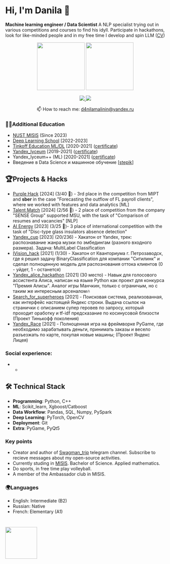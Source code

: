 # Hi, I'm Danila 👋
**Machine learning engineer / Data Scientist** 
A NLP specialist trying out in various competitions and courses to find his idyll. Participate in hackathons, look for like-minded people and in my free time I develop and spin LLM ([CV](https://drive.google.com/file/d/1cgiY8WuWwTreBSp-jU4_6ymHwAtbF7x0/view?usp=sharing)) 

<p align='center'>
   <a href="https://github-readme-stats.vercel.app/api?username=MALINAYAGODA"><img
           height=150
           src="https://github-readme-stats.vercel.app/api?username=MALINAYAGODA"/></a>
   <a href="https://github.com/MALINAYAGODA/github-readme-stats"><img height=150
                                                                  src="https://github-readme-stats.vercel.app/api/top-langs/?username=MALINAYAGODA&layout=compact"/></a>
</p>

<p align='center'>
   <a href="https://www.linkedin.com/in/MALINAYAGODA/">
       <img src="https://img.shields.io/badge/linkedin-%230077B5.svg?&style=for-the-badge&logo=linkedin&logoColor=white"/>
   </a>
   <a href="https://t.me/malinin_danila">
       <img src="https://img.shields.io/badge/Telegram-2CA5E0?style=for-the-badge&logo=telegram&logoColor=white"/>
   </a>
<p align='center'>
   📫 How to reach me: <a href='mailto:d4nilamalinin@yandex.ru'>d4nilamalinin@yandex.ru</a>
</p>

### 👨‍🎓Additional Education
- [NUST MISIS](https://en.misis.ru/) (Since 2023)
- [Deep Learning School](https://dls.samcs.ru/) [2022-2023]
- [Tinkoff Education ML/DL](https://fintech.tinkoff.ru/school/?dsp_click_id=319c6533-5f91-4761-af1f-e2170df20885) [2020-2021] ([certificate](https://github.com/MALINAYAGODA/my_files/blob/main/Tinkoff.pdf))
- [Yandex_lyceum](https://lyceum.yandex.ru/) [2019-2021] ([certificate](https://github.com/MALINAYAGODA/my_files/blob/main/43912%20Данила%20Малинин.pdf))
- Yandex_lyceum++ (ML) [2020-2021] ([certificate](https://github.com/MALINAYAGODA/my_files/blob/main/2204%2043912%20Малинин.pdf))
- Введение в Data Science и машинное обучение [[stepik](https://stepik.org/cert/1054618)]

## 🏆Projects & Hacks
*   [Purple Hack](https://github.com/MALINAYAGODA/Purple_hack) [2024] (3/40 🥉) - 3rd place in the competition from MIPT and **sber** in the case "Forecasting the outflow of FL payroll clients", where we worked with features and data analytics [ML]
*   [Talent Match](https://github.com/MALINAYAGODA/Talent-Match) [2024] (2/56 🥈) - 2 place of competition from the company "SENSE Group" supported MSU, with the task of "Сomparison of resumes and vacancies" [NLP]
*   [AI Energy](https://github.com/timur612/insulator_defect_detection/tree/main) [2023] (3/25 🥉)- 3 place of international competition with the task of "Disc-type glass insulators absence detection"
*   [Yandex_cup](https://github.com/MALINAYAGODA/Yandex_cup) [2023] (20/236) - Хакатон от Yandex, трек: распознавание жанра музки по эмбедингам (разного входного размера). Задача: MultiLabel Classification
*   [IVision_hack](https://github.com/MALINAYAGODA/ZhabkazTeam_ivision/tree/main) [2021] (1/30) - Хакатон от Кванториума г. Петрозаводск, где я решил задачу BinaryClassification для компании "Ситилинк" и сделал полноценную модель для распознования оттока клиентов (0 - уйдет, 1 - останется)
*   [Yandex_alice_hackathon](https://github.com/MALINAYAGODA/Yandex-Alice-Hackathon) [2021] (30 место) - Навык для голосового ассистента Алиса, написан на языке Python как проект для конкурса "Премия Алисы". Аналог игры Манчкин, только с ограничым, но с таким же интересным арсеналом🔥 
*   [Search_for_superheroes](https://github.com/MALINAYAGODA/Search_for_superheroes) [2021] - Поисковая система, реализованная, как интерфейс настоящей Яндекс строки. Выдача ссылок на странички с описанием супер геровев по запросу, который проходит оработку и tf-idf предсказание по косинусовой близости (Проект Тинькофф поколения)
*   [Yandex_Race](https://github.com/MALINAYAGODA/Yandex-Race) [2021] - Полноценная игра на фреймворке PyGame, где необходимо зарабатывать деньги, принимать заказы и весело разъезжать по карте, покупая новые машины; (Проект Яндекс Лицея)


### Social experience:
*   -

## 🛠 Technical Stack
*   **Programming**: Python, C++
*   **ML**: Scikit_learn, Xgboost/Catboost
*   **Data Workflow**: Pandas, SQL, Numpy, PySpark
*   **Deep Learning**: PyTorch, OpenCV
*   **Deployment**: Git
*   **Extra**: PyGame, PyQt5

### Key points
*   Creator and author of [Swagman_trip](https://t.me/swagman_trip) telegram channel. Subscribe to recieve messages about my open-source activities.
*   Currently studing in [MISIS](https://misis.ru/applicants/admission/baccalaureate-and-specialty/faculties/math/). Bachelor of Science. Applied mathematics.
*   Do sports, in free time play volleyball.  
*   A member of the Ambassador club in MISIS.

### 🌍Languages
*   English: Intermediate (B2)
*   Russian: Native
*   French: Elementary (A1)

<div align="left" style="margin: 40px 0">
   <a href="https://github.com/MALINAYAGODA/github-profile-views-counter">
       <img width="100px" src="https://komarev.com/ghpvc/?username=MALINAYAGODA&color=DE002D">
   </a>
</div>
